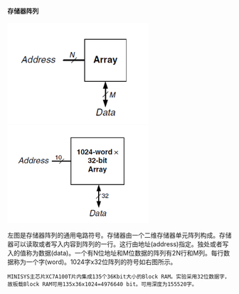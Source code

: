 #### 存储器阵列

![](/assets/p1.5.png)![](/assets/p1.6.png)

左图是存储器阵列的通用电路符号。存储器由一个二维存储器单元阵列构成。存储器可以读取或者写入内容到阵列的一行。这行由地址\(address\)指定。独处或者写入的值称为数据\(data\)。一个有N位地址和M位数据的阵列有2N行和M列。每行数据称为一个字\(word\)。1024字x32位阵列的符号如右图所示。

	MINISYS主芯片XC7A100T片内集成135个36Kbit大小的Block RAM。实验采用32位数据字，故板载Block RAM可用135x36x1024=4976640 bit。可用深度为155520字。



